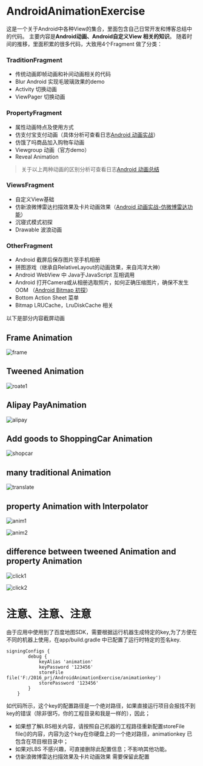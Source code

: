 




# AndroidAnimationExercise

这是一个关于Android中各种View的集合，里面包含自己日常开发和博客总结中的代码。
主要内容是**Android动画、Android自定义View 相关的知识**。
随着时间的推移，里面积累的很多代码，大致用4个Fragment 做了分类：

### TraditionFragment

- 传统动画即帧动画和补间动画相关的代码
- Blur Android 实现毛玻璃效果的demo
- Activity 切换动画
- ViewPager 切换动画

### PropertyFragment

- 属性动画特点及使用方式
- 仿支付宝支付动画（具体分析可查看日志[Android 动画实战](http://www.jianshu.com/p/d2e06a2e65ad)）
- 仿饿了吗商品加入购物车动画
- Viewgroup 动画（官方demo）
- Reveal Animation

>关于以上两种动画的区别分析可查看日志[Android 动画总结](http://www.jianshu.com/p/420629118c10)

### ViewsFragment

- 自定义View基础
- 仿新浪微博雷达扫描效果及卡片动画效果（[Android 动画实战-仿微博雷达功能](https://juejin.im/post/586d0f9eda2f600055cf3021)）
- 沉寝式模式初探
- Drawable 波浪动画

### OtherFragment

- Android 截屏后保存图片至手机相册
- 拼图游戏（继承自RelativeLayout的动画效果，来自鸿洋大神）
- Android WebView 中 Java于JavaScript 互相调用
- Android 打开Camera或从相册选取照片，如何正确压缩图片，确保不发生OOM （[Android Bitmap 初探](https://juejin.im/post/58bc1f11ac502e006b0957b7)）
- Bottom Action Sheet 菜单
- Bitmap LRUCache，LruDiskCache 相关


以下是部分内容截屏动画



## Frame Animation ##

![frame](https://raw.githubusercontent.com/REBOOTERS/AndroidAnimationExercise/master/screen/frame.gif)

## Tweened Animation ##

![roate1](https://raw.githubusercontent.com/REBOOTERS/AndroidAnimationExercise/master/screen/rotate1.gif)

## Alipay PayAnimation ##

![alipay](https://raw.githubusercontent.com/REBOOTERS/AndroidAnimationExercise/master/screen/alipay.gif)

## Add goods to ShoppingCar Animation ##

![shopcar](https://raw.githubusercontent.com/REBOOTERS/AndroidAnimationExercise/master/screen/shopcar.gif)

## many traditional Animation ##

![translate](https://raw.githubusercontent.com/REBOOTERS/AndroidAnimationExercise/master/screen/translate.gif)

## property Animation with Interpolator ##

![anim1](https://raw.githubusercontent.com/REBOOTERS/AndroidAnimationExercise/master/screen/anim1.gif)

![anim2](https://raw.githubusercontent.com/REBOOTERS/AndroidAnimationExercise/master/screen/anim2.gif)

## difference between tweened Animation and property Animation

![click1](https://raw.githubusercontent.com/REBOOTERS/AndroidAnimationExercise/master/screen/click1.gif)

![click2](https://raw.githubusercontent.com/REBOOTERS/AndroidAnimationExercise/master/screen/click2.gif)


# 注意、注意、注意 #


由于应用中使用到了百度地图SDK，需要根据运行机器生成特定的key,为了方便在不同的机器上使用，在app/build.gradle 中已配置了运行时特定的签名key.

```
signingConfigs {
        debug {
            keyAlias 'animation'
            keyPassword '123456'
            storeFile file('F:/2016_prj/AndroidAnimationExercise/animationkey')
            storePassword '123456'
        }
    }

```

如代码所示，这个key的配置路径是一个绝对路径，如果直接运行项目会报找不到key的错误（除非很巧，你的工程目录和我是一样的），因此；
- 如果想了解LBS相关内容，请按照自己机器的工程路径重新配置storeFile file()的内容，内容为这个key在你硬盘上的一个绝对路径，animationkey 已包含在项目根目录中；
- 如果对LBS 不感兴趣，可直接删除此配置信息；不影响其他功能。
- 仿新浪微博雷达扫描效果及卡片动画效果 需要保留此配置